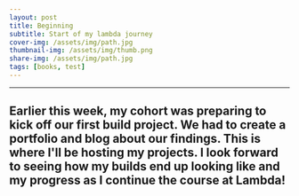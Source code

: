 ```yaml
---
layout: post
title: Beginning
subtitle: Start of my lambda journey
cover-img: /assets/img/path.jpg
thumbnail-img: /assets/img/thumb.png
share-img: /assets/img/path.jpg
tags: [books, test]
---
```


---
Earlier this week, my cohort was preparing to kick off our first build project. We had to create a portfolio and blog about our findings.
This is where I'll be hosting my projects. I look forward to seeing how my builds end up looking like and my progress as I continue the course at Lambda!
---
